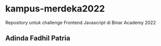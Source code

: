 # kampus-merdeka2022
Repository untuk challenge Frontend Javascript di Binar Academy 2022
## Adinda Fadhil Patria
